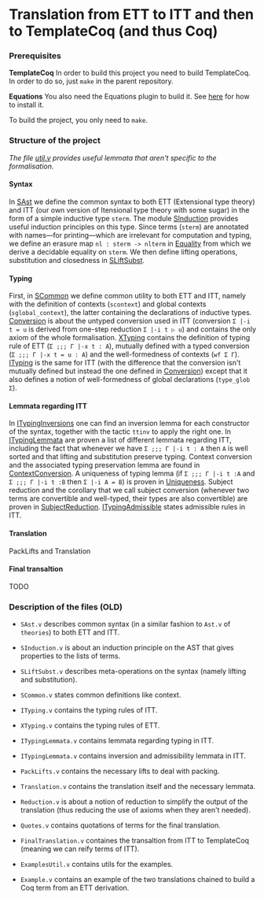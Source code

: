 # Translation from ETT to ITT and then to TemplateCoq (and thus Coq)

### Prerequisites

**TemplateCoq**
In order to build this project you need to build TemplateCoq. In order to do so, just `make` in the parent repository.

**Equations**
You also need the Equations plugin to build it. See [here](http://mattam82.github.io/Coq-Equations/) for how to install it.


To build the project, you only need to `make`.


### Structure of the project

*The file [util.v](https://github.com/TheoWinterhalter/template-coq/blob/reflection/Translation/util.v)
provides useful lemmata that aren't specific to the formalisation.*

#### Syntax

In [SAst](https://github.com/TheoWinterhalter/template-coq/blob/reflection/Translation/SAst.v)
we define the common syntax to both ETT (Extensional type theory) and ITT (our own version of Itensional
type theory with some sugar) in the form of a simple inductive type `sterm`.
The module [SInduction](https://github.com/TheoWinterhalter/template-coq/blob/reflection/Translation/SInduction.v)
provides useful induction principles on this type. Since terms (`sterm`) are annotated with names—for
printing—which are irrelevant for computation and typing, we define an erasure map `nl : sterm -> nlterm`
in [Equality](https://github.com/TheoWinterhalter/template-coq/blob/reflection/Translation/Equality.v)
from which we derive a decidable equality on `sterm`.
We then define lifting operations, substitution and closedness in 
[SLiftSubst](https://github.com/TheoWinterhalter/template-coq/blob/reflection/Translation/SLiftSubst.v).

#### Typing

First, in [SCommon](https://github.com/TheoWinterhalter/template-coq/blob/reflection/Translation/SCommon.v)
we define common utility to both ETT and ITT, namely with the definition of contexts (`scontext`) and global
contexts (`sglobal_context`), the latter containing the declarations of inductive types.
[Conversion](https://github.com/TheoWinterhalter/template-coq/blob/reflection/Translation/Conversion.v)
is about the untyped conversion used in ITT (conversion `Σ |-i t = u` is derived from one-step reduction
`Σ |-i t ▷ u`) and contains the only axiom of the whole formalisation.
[XTyping](https://github.com/TheoWinterhalter/template-coq/blob/reflection/Translation/XTyping.v)
contains the definition of typing rule of ETT (`Σ ;;; Γ |-x t : A`), mutually defined with a typed
conversion (`Σ ;;; Γ |-x t = u : A`) and the well-formedness of contexts (`wf Σ Γ`).
[ITyping](https://github.com/TheoWinterhalter/template-coq/blob/reflection/Translation/ITyping.v)
is the same for ITT (with the difference that the conversion isn't mutually defined but instead the
one defined in [Conversion](https://github.com/TheoWinterhalter/template-coq/blob/reflection/Translation/Conversion.v))
except that it also defines a notion of well-formedness of global declarations (`type_glob Σ`).

#### Lemmata regarding ITT

In [ITypingInversions](https://github.com/TheoWinterhalter/template-coq/blob/reflection/Translation/ITypingInversions.v)
one can find an inversion lemma for each constructor of the syntax, together with the tactic `ttinv`
to apply the right one.
In [ITypingLemmata](https://github.com/TheoWinterhalter/template-coq/blob/reflection/Translation/ITypingLemmata.v)
are proven a list of different lemmata regarding ITT, including the fact that whenever we have
`Σ ;;; Γ |-i t : A` then `A` is well sorted and that lifting and substitution preserve typing.
Context conversion and the associated typing preservation lemma are found in
[ContextConversion](https://github.com/TheoWinterhalter/template-coq/blob/reflection/Translation/ContextConversion.v).
A uniqueness of typing lemma (if `Σ ;;; Γ |-i t :A` and `Σ ;;; Γ |-i t :B` then `Σ |-i A = B`) is proven in
[Uniqueness](https://github.com/TheoWinterhalter/template-coq/blob/reflection/Translation/Uniqueness.v).
Subject reduction and the corollary that we call subject conversion (whenever two terms are convertible
and well-typed, their types are also convertible) are proven in
[SubjectReduction](https://github.com/TheoWinterhalter/template-coq/blob/reflection/Translation/SubjectReduction.v).
[ITypingAdmissible](https://github.com/TheoWinterhalter/template-coq/blob/reflection/Translation/ITypingAdmissible.v)
states admissible rules in ITT.

#### Translation

PackLifts and Translation

#### Final transaltion

TODO

### Description of the files (**OLD**)

- `SAst.v` describes common syntax (in a similar fashion to `Ast.v` of
   `theories`) to both ETT and ITT.
- `SInduction.v` is about an induction principle on the AST that gives
  properties to the lists of terms.
- `SLiftSubst.v` describes meta-operations on the syntax (namely lifting and substitution).
- `SCommon.v` states common definitions like context.

- `ITyping.v` contains the typing rules of ITT.
- `XTyping.v` contains the typing rules of ETT.

- `ITypingLemmata.v` contains lemmata regarding typing in ITT.
- `ITypingLemmata.v` contains inversion and admissibility lemmata in ITT.
- `PackLifts.v` contains the necessary lifts to deal with packing.

- `Translation.v` contains the translation itself and the necessary
  lemmata.
- `Reduction.v` is about a notion of reduction to simplify the output
  of the translation (thus reducing the use of axioms when they aren't
  needed).
- `Quotes.v` contains quotations of terms for the final translation.
- `FinalTranslation.v` containes the transaltion from ITT to
  TemplateCoq (meaning we can reify terms of ITT).
- `ExamplesUtil.v` contains utils for the examples.
- `Example.v` contains an example of the two translations chained to
  build a Coq term from an ETT derivation.
